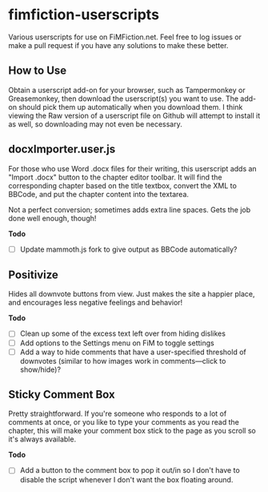# fimfiction-userscripts
Various userscripts for use on FiMFiction.net.  Feel free to log issues or make a pull request if you have any solutions to make these better.

## How to Use

Obtain a userscript add-on for your browser, such as Tampermonkey or Greasemonkey, then download the userscript(s) you want to use.  The add-on should pick them up automatically when you download them.  I think viewing the Raw version of a userscript file on Github will attempt to install it as well, so downloading may not even be necessary.

## docxImporter.user.js
For those who use Word .docx files for their writing, this userscript adds an "Import .docx" button to the chapter editor toolbar.  It will find the corresponding chapter based on the title textbox, convert the XML to BBCode, and put the chapter content into the textarea.

Not a perfect conversion; sometimes adds extra line spaces.  Gets the job done well enough, though!

**Todo**
- [ ] Update mammoth.js fork to give output as BBCode automatically?

## Positivize
Hides all downvote buttons from view.  Just makes the site a happier place, and encourages less negative feelings and behavior!

**Todo**
- [ ] Clean up some of the excess text left over from hiding dislikes
- [ ] Add options to the Settings menu on FiM to toggle settings
- [ ] Add a way to hide comments that have a user-specified threshold of downvotes (similar to how images work in comments—click to show/hide)?

## Sticky Comment Box
Pretty straightforward.  If you're someone who responds to a lot of comments at once, or you like to type your comments as you read the chapter, this will make your comment box stick to the page as you scroll so it's always available.

**Todo**
- [ ] Add a button to the comment box to pop it out/in so I don't have to disable the script whenever I don't want the box floating around.

